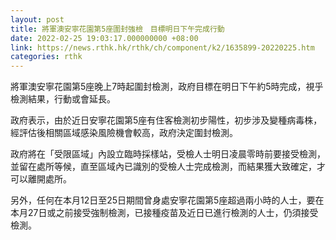 ```yaml
---
layout: post
title: 將軍澳安寧花園第5座圍封強檢　目標明日下午完成行動
date: 2022-02-25 19:03:17.000000000 +08:00
link: https://news.rthk.hk/rthk/ch/component/k2/1635899-20220225.htm
categories: rthk
---
```


將軍澳安寧花園第5座晚上7時起圍封檢測，政府目標在明日下午約5時完成，視乎檢測結果，行動或會延長。

政府表示，由於近日安寧花園第5座有住客檢測初步陽性，初步涉及變種病毒株，經評估後相關區域感染風險機會較高，政府決定圍封檢測。

政府將在「受限區域」內設立臨時採樣站，受檢人士明日凌晨零時前要接受檢測，並留在處所等候，直至區域內已識別的受檢人士完成檢測，而結果獲大致確定，才可以離開處所。

另外，任何在本月12日至25日期間曾身處安寧花園第5座超過兩小時的人士，要在本月27日或之前接受強制檢測，已接種疫苗及近日已進行檢測的人士，仍須接受檢測。
